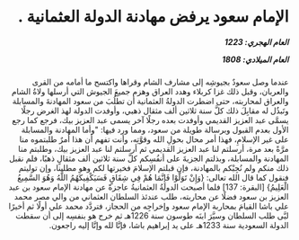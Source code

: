 <h1 dir="rtl">الإمام سعود يرفض مهادنة الدولة العثمانية .</h1>

<h5 dir="rtl">العام الهجري:  1223

العام الميلادي: 1808

</h5>

<p dir="rtl">عندما وصل سعودٌ بجيوشِه إلى مشارف الشام وقراها واكتسح ما أمامه من القرى والعربان، وقبل ذلك غزا كربلاء وهدد العراق وهزم جميعَ الجيوش التي أرسلها ولاةُ الشام والعراق لمحاربته، حتى اضطرت الدولةُ العثمانية أن تطلُبَ من سعود المهادنةَ والمسابلة وتَبذُل له مقابِلَ ذلك كلَّ سنة ثلاثين ألف مثقال ذهبي، وأوفدت الدولة لهذ الغرض رجلًا يسمَّى عبد العزيز القديمي وأوفدت بعده رجلًا آخر يسمى عبد العزيز بيك، فرجع كما رجع الأول بعدم القبول وبرسالة طويلة من سعود، ومما ورد فيها: "وأما المهادنة والمسابلة على غير الإسلامِ، فهذا أمر محال بحولِ الله وقوَّتِه، وأنت تفهم أن هذا أمرٌ طلبتموه منا مرَّةً بعد مرة، أرسلتم لنا عبد العزيز القديمي ثم أرسلتم لنا عبد العزيز بيك، وطلبتم منا المهادنة والمسابلة، وبذلتم الجزيةَ على أنفُسِكم كلَّ سنة ثلاثين ألف مثقالٍ ذهبًا، فلم نقبل ذلك منكم ولم نُجِبْكم بالمهادنة، فإن قبلتم الإسلامَ فخيرتها لكم وهو مطلبنا، وإن توليتم فنقول كما قال الله تعالى: {وَإِنْ تَوَلَّوْا فَإِنَّمَا هُمْ فِي شِقَاقٍ فَسَيَكْفِيكَهُمُ اللَّهُ وَهُوَ السَّمِيعُ الْعَلِيمُ} [البقرة: 137] فلما أصبحت الدولةُ العثمانيةُ عاجزةً عن مهادنة الإمام سعود بن عبد العزيز بن سعود فضلًا عن محاربته، طلب عندئذ السلطان العثماني من والي مصر محمد علي باشا القيامَ بمحاربة الإمام سعود وإخراجِه من الحجاز، فتردَّد محمد علي أولًا ثم أخيرًا لبَّى طلب السلطان وسيَّرَ ابنَه طوسون سنة 1226هـ ثم خرج هو بنفسِه إلى أن سقطت الدولة السعودية سنة 1233هـ على يد إبراهيم باشا، فإنَّا لله وإنَّا إليه راجعون.</p></br>
